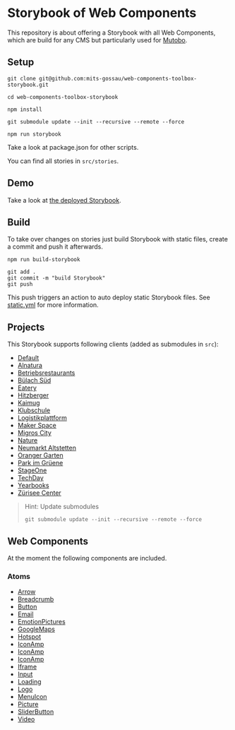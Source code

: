 # Storybook of Web Components

This repository is about offering a Storybook with all Web Components, which are build for any CMS but particularly used for [Mutobo](http://mutobo.ch/).

## Setup

```console
git clone git@github.com:mits-gossau/web-components-toolbox-storybook.git
```

```console
cd web-components-toolbox-storybook
```

```console
npm install
```

```console
git submodule update --init --recursive --remote --force
```

```console
npm run storybook
```

Take a look at package.json for other scripts.

You can find all stories in `src/stories`.

## Demo

Take a look at [the deployed Storybook](https://mits-gossau.github.io/web-components-toolbox-storybook/storybook-static/).

## Build

To take over changes on stories just build Storybook with static files, create a commit and push it afterwards.

```console
npm run build-storybook
```

```console
git add .
git commit -m "build Storybook"
git push
```

This push triggers an action to auto deploy static Storybook files. See [static.yml](.github/workflows/static.yml) for more information.

## Projects

This Storybook supports following clients (added as submodules in `src`):

- [Default](https://github.com/mits-gossau/web-components-toolbox)
- [Alnatura](https://github.com/mits-gossau/web-components-toolbox-alnatura)
- [Betriebsrestaurants](https://github.com/mits-gossau/web-components-toolbox-betriebsrestaurant)
- [Bülach Süd](https://github.com/mits-gossau/web-components-toolbox-buelach-sued)
- [Eatery](https://github.com/mits-gossau/web-components-toolbox-eatery)
- [Hitzberger](https://github.com/mits-gossau/web-components-toolbox-hitzberger)
- [Kaimug](https://github.com/mits-gossau/web-components-toolbox-kaimug)
- [Klubschule](https://github.com/mits-gossau/web-components-toolbox-klubschule)
- [Logistikplattform](https://github.com/mits-gossau/web-components-toolbox-logistikplattform)
- [Maker Space](https://github.com/mits-gossau/web-components-toolbox-maker-space)
- [Migros City](https://github.com/mits-gossau/web-components-toolbox-migros-city)
- [Nature](https://github.com/mits-gossau/web-components-toolbox-nature)
- [Neumarkt Altstetten](https://github.com/mits-gossau/web-components-toolbox-neumarkt-altstetten)
- [Oranger Garten](https://github.com/mits-gossau/web-components-toolbox-orangergarten)
- [Park im Grüene](https://github.com/mits-gossau/web-components-toolbox-parkimgruene)
- [StageOne](https://github.com/mits-gossau/web-components-toolbox-stage-one)
- [TechDay](https://github.com/mits-gossau/web-components-toolbox-techday)
- [Yearbooks](https://github.com/mits-gossau/web-components-toolbox-yearbooks)
- [Zürisee Center](https://github.com/mits-gossau/web-components-toolbox-zueriseecenter)

> Hint: Update submodules
> ```console
> git submodule update --init --recursive --remote --force
>```

## Web Components

At the moment the following components are included.
### Atoms

- [Arrow](src/stories/atoms/Arrow.stories.js)
- [Breadcrumb](src/stories/atoms/Breadcrumb.stories.js)
- [Button](src/stories/atoms/Button.stories.js)
- [Email](src/stories/atoms/Email.stories.js)
- [EmotionPictures](src/stories/atoms/EmotionPictures.stories.js)
- [GoogleMaps](src/stories/atoms/GoogleMaps.stories.js)
- [Hotspot](src/stories/atoms/Hotspot.stories.js)
- [IconAmp](src/stories/atoms/IconAmp.stories.js)
- [IconAmp](src/stories/atoms/IconLocation.stories.js)
- [IconAmp](src/stories/atoms/IconPaperclip.stories.js)
- [Iframe](src/stories/atoms/Iframe.stories.js)
- [Input](src/stories/atoms/Input.stories.js)
- [Loading](src/stories/atoms/Loading.stories.js)
- [Logo](src/stories/atoms/Logo.stories.js)
- [MenuIcon](src/stories/atoms/MenuIcon.stories.js)
- [Picture](src/stories/atoms/Picture.stories.js)
- [SliderButton](src/stories/atoms/SliderButton.stories.js)
- [Video](src/stories/atoms/Video.stories.js)
